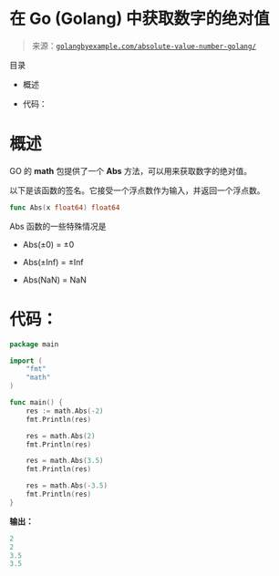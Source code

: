 <!--yml

类别：未分类

日期：2024-10-13 06:14:56

-->

# 在 Go (Golang) 中获取数字的绝对值

> 来源：[`golangbyexample.com/absolute-value-number-golang/`](https://golangbyexample.com/absolute-value-number-golang/)

目录

+   概述

+   代码：

# **概述**

GO 的 **math** 包提供了一个 **Abs** 方法，可以用来获取数字的绝对值。

以下是该函数的签名。它接受一个浮点数作为输入，并返回一个浮点数。

```go
func Abs(x float64) float64
```

Abs 函数的一些特殊情况是

+   Abs(±0) = ±0

+   Abs(±Inf) = ±Inf

+   Abs(NaN) = NaN

# **代码：**

```go
package main

import (
    "fmt"
    "math"
)

func main() {
    res := math.Abs(-2)
    fmt.Println(res)

    res = math.Abs(2)
    fmt.Println(res)

    res = math.Abs(3.5)
    fmt.Println(res)

    res = math.Abs(-3.5)
    fmt.Println(res)
}
```

**输出：**

```go
2
2
3.5
3.5
```


